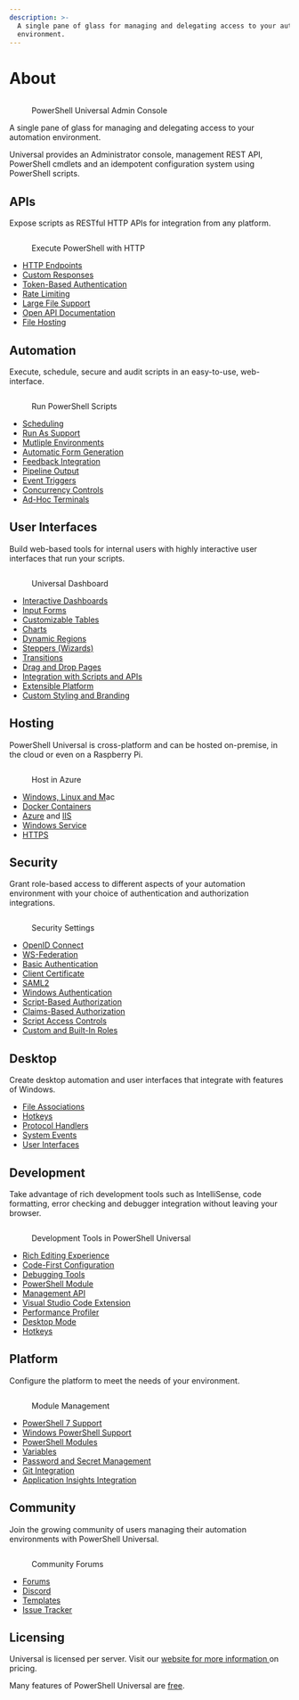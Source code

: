 ```yaml
---
description: >-
  A single pane of glass for managing and delegating access to your automation
  environment.
---
```


# About

<figure><img src=".gitbook/assets/image (23).png" alt=""><figcaption><p>PowerShell Universal Admin Console</p></figcaption></figure>

A single pane of glass for managing and delegating access to your automation environment.

Universal provides an Administrator console, management REST API, PowerShell cmdlets and an idempotent configuration system using PowerShell scripts. &#x20;

## **APIs**

Expose scripts as RESTful HTTP APIs for integration from any platform.

<figure><img src=".gitbook/assets/image (4).png" alt=""><figcaption><p>Execute PowerShell with HTTP</p></figcaption></figure>

* [HTTP Endpoints](https://docs.powershelluniversal.com/api/endpoints)
* [Custom Responses](https://docs.powershelluniversal.com/api/endpoints#returning-custom-responses)
* [Token-Based Authentication](https://docs.powershelluniversal.com/config/security/app-tokens)
* [Rate Limiting](https://docs.powershelluniversal.com/api/rate-limiting)
* [Large File Support](https://docs.powershelluniversal.com/api/endpoints#processing-files)
* [Open API Documentation](https://docs.powershelluniversal.com/api/endpoints#documenting-apis)
* [File Hosting](https://docs.powershelluniversal.com/platform/published-folders)

## **Automation**

Execute, schedule, secure and audit scripts in an easy-to-use, web-interface.

<figure><img src=".gitbook/assets/image (5) (3).png" alt=""><figcaption><p>Run PowerShell Scripts</p></figcaption></figure>

* [Scheduling](https://docs.powershelluniversal.com/automation/schedules)
* [Run As Support](https://docs.powershelluniversal.com/automation/scripts#running-a-script-as-another-user)
* [Mutliple Environments](https://docs.powershelluniversal.com/config/environments)
* [Automatic Form Generation](https://docs.powershelluniversal.com/automation/scripts#running-a-script-with-parameters)
* [Feedback Integration](https://docs.powershelluniversal.com/automation/jobs#feedback)
* [Pipeline Output](https://docs.powershelluniversal.com/automation/jobs#view-job-pipeline-output)
* [Event Triggers](https://docs.powershelluniversal.com/automation/triggers)
* [Concurrency Controls](https://docs.powershelluniversal.com/automation/scripts#concurrent-jobs)
* [Ad-Hoc Terminals](https://docs.powershelluniversal.com/automation/terminals)

## **User Interfaces**

Build web-based tools for internal users with highly interactive user interfaces that run your scripts.

<figure><img src=".gitbook/assets/image (22).png" alt=""><figcaption><p>Universal Dashboard</p></figcaption></figure>

* [Interactive Dashboards](https://docs.powershelluniversal.com/userinterfaces/about)
* [Input Forms](https://docs.powershelluniversal.com/userinterfaces/dashboards/components/inputs/form)
* [Customizable Tables](https://docs.powershelluniversal.com/userinterfaces/dashboards/components/data-display/table)
* [Charts](https://docs.powershelluniversal.com/userinterfaces/dashboards/components/data-visualization/charts)
* [Dynamic Regions](https://docs.powershelluniversal.com/userinterfaces/dashboards/components/dynamic-regions)
* [Steppers (Wizards)](https://docs.powershelluniversal.com/userinterfaces/dashboards/components/navigation/stepper)
* [Transitions](https://docs.powershelluniversal.com/userinterfaces/dashboards/components/utilities/transitions)
* [Drag and Drop Pages](https://docs.powershelluniversal.com/userinterfaces/pages)
* [Integration with Scripts and APIs](https://docs.powershelluniversal.com/userinterfaces/pages/form)
* [Extensible Platform](https://docs.powershelluniversal.com/userinterfaces/dashboards/components/building-custom-components)
* [Custom Styling and Branding](https://docs.powershelluniversal.com/userinterfaces/dashboards/themes)

## Hosting

PowerShell Universal is cross-platform and can be hosted on-premise, in the cloud or even on a Raspberry Pi.

<figure><img src=".gitbook/assets/image (28).png" alt=""><figcaption><p>Host in Azure</p></figcaption></figure>

* [Windows, Linux and M](https://docs.powershelluniversal.com/get-started)ac
* [Docker Containers](https://docs.powershelluniversal.com/getting-started/docker)
* [Azure](https://docs.powershelluniversal.com/config/hosting/azure) and [IIS](https://docs.powershelluniversal.com/config/hosting/hosting-iis)
* [Windows Service](https://docs.powershelluniversal.com/getting-started#msi-install-windows)
* [HTTPS](https://docs.powershelluniversal.com/config/hosting#configuring-https)

## Security

Grant role-based access to different aspects of your automation environment with your choice of authentication and authorization integrations.

<figure><img src=".gitbook/assets/image (8) (3).png" alt=""><figcaption><p>Security Settings</p></figcaption></figure>

* [OpenID Connect](https://docs.powershelluniversal.com/config/security/openid-connect)
* [WS-Federation](https://docs.powershelluniversal.com/config/security/ws-federation)
* [Basic Authentication](https://docs.powershelluniversal.com/config/security#forms-authentication)
* [Client Certificate](https://docs.powershelluniversal.com/config/security/client-certificate)
* [SAML2](https://docs.powershelluniversal.com/config/security/saml2)
* [Windows Authentication](https://docs.powershelluniversal.com/config/security#windows-authentication)
* [Script-Based Authorization](https://docs.powershelluniversal.com/config/security#policy-assignment)
* [Claims-Based Authorization](https://docs.powershelluniversal.com/config/security#role-to-claim-mapping)
* [Script Access Controls](https://docs.powershelluniversal.com/config/security/access-controls)
* [Custom and Built-In Roles](https://docs.powershelluniversal.com/config/security#built-in-roles)

## **Desktop**

Create desktop automation and user interfaces that integrate with features of Windows.

* [File Associations](https://docs.powershelluniversal.com/v/v3/desktop/file-associations)
* [Hotkeys](https://docs.powershelluniversal.com/v/v3/desktop/hotkeys)
* [Protocol Handlers](https://docs.powershelluniversal.com/v/v3/desktop/protocol-handlers)
* [System Events](https://docs.powershelluniversal.com/v/v3/desktop/system-events)
* [User Interfaces](https://docs.powershelluniversal.com/v/v3/desktop/pages)

## Development

Take advantage of rich development tools such as IntelliSense, code formatting, error checking and debugger integration without leaving your browser.

<figure><img src=".gitbook/assets/image (7).png" alt=""><figcaption><p>Development Tools in PowerShell Universal</p></figcaption></figure>

* [Rich Editing Experience](https://docs.powershelluniversal.com/platform/editor)
* [Code-First Configuration](https://docs.powershelluniversal.com/config/repository)
* [Debugging Tools](https://docs.powershelluniversal.com/debugging/debugging-scripts#integrated-debugger)
* [PowerShell Module](https://www.powershellgallery.com/packages/Universal)
* [Management API](https://docs.powershelluniversal.com/config/management-api)
* [Visual Studio Code Extension](https://docs.powershelluniversal.com/visual-studio-code-extension)
* [Performance Profiler](https://docs.powershelluniversal.com/debugging/profiling)
* [Desktop Mode](https://docs.powershelluniversal.com/platform/desktop-mode)
* [Hotkeys](https://docs.powershelluniversal.com/platform/desktop-mode/hotkeys)

## Platform

Configure the platform to meet the needs of your environment.

<figure><img src=".gitbook/assets/image (27).png" alt=""><figcaption><p>Module Management</p></figcaption></figure>

* [PowerShell 7 Support](https://docs.powershelluniversal.com/config/environments)
* [Windows PowerShell Support](https://docs.powershelluniversal.com/config/environments)
* [PowerShell Modules](https://docs.powershelluniversal.com/platform/modules)
* [Variables](https://docs.powershelluniversal.com/platform/variables)
* [Password and Secret Management](https://docs.powershelluniversal.com/platform/variables#vaults)
* [Git Integration](https://docs.powershelluniversal.com/config/git)
* [Application Insights Integration](https://docs.powershelluniversal.com/platform/monitoring)

## Community

Join the growing community of users managing their automation environments with PowerShell Universal.

<figure><img src=".gitbook/assets/image (3) (2).png" alt=""><figcaption><p>Community Forums</p></figcaption></figure>

* [Forums](https://forums.ironmansoftware.com/)
* [Discord](https://discord.gg/tQMEYwbGVn)
* [Templates](https://ironmansoftware.com/powershell-universal/templates)
* [Issue Tracker](https://github.com/ironmansoftware/issues)

## Licensing&#x20;

Universal is licensed per server. Visit our [website for more information ](https://ironmansoftware.com/powershell-universal/)on pricing.&#x20;

Many features of PowerShell Universal are [free](licensing.md#licensed-features).&#x20;

